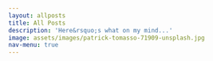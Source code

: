 ```yaml
---
layout: allposts
title: All Posts
description: 'Here&rsquo;s what on my mind...'
image: assets/images/patrick-tomasso-71909-unsplash.jpg
nav-menu: true
---
```



